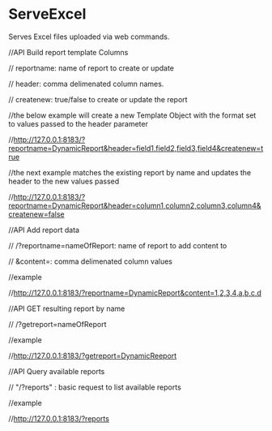 # ServeExcel
Serves Excel files uploaded via web commands.

//API Build report template Columns

//<Parameter> reportname: name of report to create or update

//<Parameter> header: comma delimenated column names.

//<Parameter> createnew: true/false to create or update the report

//the below example will create a new Template Object with the format set to values passed to the header parameter

//http://127.0.0.1:8183/?reportname=DynamicReport&header=field1,field2,field3,field4&createnew=true


//the next example matches the existing report by name and updates the header to the new values passed

//http://127.0.0.1:8183/?reportname=DynamicReport&header=column1,column2,column3,column4&createnew=false

//API Add report data

//<Parameter> /?reportname=nameOfReport: name of report to add content to

//<Parameter> &content=: comma delimenated column values

//example

//http://127.0.0.1:8183/?reportname=DynamicReport&content=1,2,3,4,a,b,c,d

//API GET resulting report by name

//<Parameter> /?getreport=nameOfReport

//example

//http://127.0.0.1:8183/?getreport=DynamicReeport

//API Query available reports

//<Parameter> "/?reports" : basic request to list available reports

//example

//http://127.0.0.1:8183/?reports
